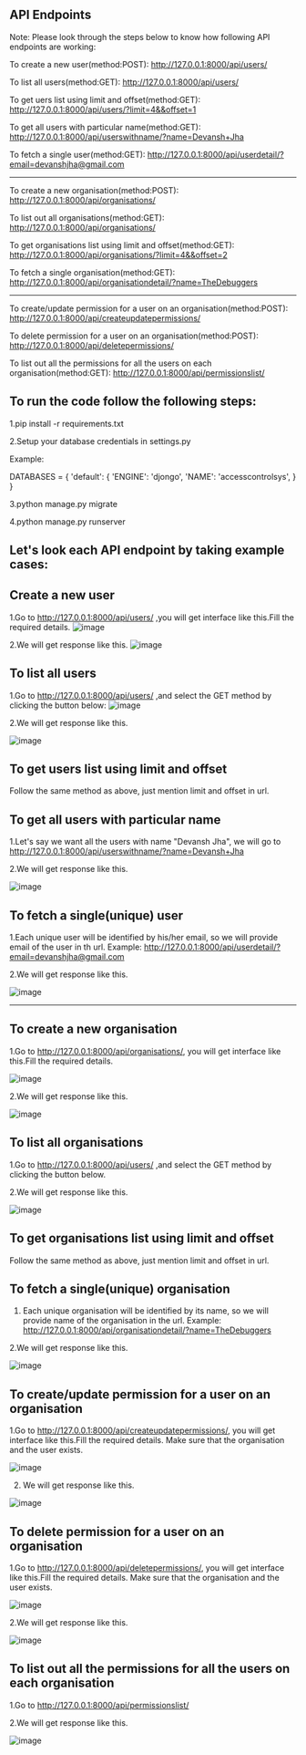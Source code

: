 API Endpoints
---------------------------------------------------
Note: Please look through the steps below to know how following API endpoints are working:

To create a new user(method:POST): http://127.0.0.1:8000/api/users/

To list all users(method:GET): http://127.0.0.1:8000/api/users/

To get uers list using limit and offset(method:GET): http://127.0.0.1:8000/api/users/?limit=4&&offset=1

To get all users with particular name(method:GET): http://127.0.0.1:8000/api/userswithname/?name=Devansh+Jha

To fetch a single user(method:GET): http://127.0.0.1:8000/api/userdetail/?email=devanshjha@gmail.com


----------------------------------------------------------------------------------------------

To create a new organisation(method:POST): http://127.0.0.1:8000/api/organisations/

To list out all organisations(method:GET): http://127.0.0.1:8000/api/organisations/

To get organisations list using limit and offset(method:GET): http://127.0.0.1:8000/api/organisations/?limit=4&&offset=2

To fetch a single organisation(method:GET): http://127.0.0.1:8000/api/organisationdetail/?name=TheDebuggers

-----------------------------------------------------------------------------------------------------


To create/update permission for a user on an organisation(method:POST): http://127.0.0.1:8000/api/createupdatepermissions/

To delete permission for a user on an organisation(method:POST): http://127.0.0.1:8000/api/deletepermissions/

To list out all the permissions for all the users on each organisation(method:GET): http://127.0.0.1:8000/api/permissionslist/


To run the code follow the following steps:
---------------------------------------------------
1.pip install -r requirements.txt

2.Setup your database credentials in settings.py

Example:

DATABASES = {
            'default': {
                'ENGINE': 'djongo',
                'NAME': 'accesscontrolsys', 
            }
} 

3.python manage.py migrate

4.python manage.py runserver


Let's look each API endpoint by taking example cases:
------------------------------------------------------------


Create a new user
-----------------------------------------------------------
1.Go to http://127.0.0.1:8000/api/users/ ,you will get interface like this.Fill the required details.
![image](https://user-images.githubusercontent.com/62210359/233945319-1b97fda1-0f32-4fb0-a968-4f8ef567d1bf.png)

2.We will get response like this.
![image](https://user-images.githubusercontent.com/62210359/233945467-b32f3c90-e1fd-4d6e-9aa7-e82b712e0071.png)


To list all users
---------------------------------------------------
1.Go to http://127.0.0.1:8000/api/users/ ,and select the GET method by clicking the button below:
![image](https://user-images.githubusercontent.com/62210359/233945865-b9390f4c-f1c5-4d82-8508-1ea3ab92c454.png)

2.We will get response like this.

![image](https://user-images.githubusercontent.com/62210359/233946053-1bc6771d-0d03-49b3-b831-b0e77b5be972.png)


To get users list using limit and offset
---------------------------------------------------
Follow the same method as above, just mention limit and offset in url.


To get all users with particular name
--------------------------------------------------------
1.Let's say we want all the users with name "Devansh Jha", we will go to http://127.0.0.1:8000/api/userswithname/?name=Devansh+Jha

2.We will get response like this.

![image](https://user-images.githubusercontent.com/62210359/233946880-75c7856d-403c-46e3-807b-3be845ca9eba.png)


To fetch a single(unique) user
---------------------------------------------------------------
1.Each unique user will be identified by his/her email, so we will provide email of the user in th url. Example: http://127.0.0.1:8000/api/userdetail/?email=devanshjha@gmail.com

2.We will get response like this.

![image](https://user-images.githubusercontent.com/62210359/233947569-250c4c3d-b665-456e-8454-414e678e2cfa.png)


---------------------------------------------------------------------------------------------------------------

To create a new organisation
---------------------------------------------
1.Go to http://127.0.0.1:8000/api/organisations/, you will get interface like this.Fill the required details.

![image](https://user-images.githubusercontent.com/62210359/233948554-96542c3d-7e62-483d-ae62-a3d98a22d59b.png)

2.We will get response like this.

![image](https://user-images.githubusercontent.com/62210359/233948669-47c24c15-7c73-4192-85e6-32d8ed7c32a6.png)


To list all organisations
-----------------------------------------------

1.Go to http://127.0.0.1:8000/api/users/ ,and select the GET method by clicking the button below.

2.We will get response like this.

![image](https://user-images.githubusercontent.com/62210359/233949152-47b808ac-7c39-4621-b7fa-2b812c57459e.png)


To get organisations list using limit and offset
---------------------------------------------------

Follow the same method as above, just mention limit and offset in url.


To fetch a single(unique) organisation
----------------------------------------

1. Each unique organisation will be identified by its name, so we will provide name of the organisation in the url. Example: http://127.0.0.1:8000/api/organisationdetail/?name=TheDebuggers

2.We will get response like this.

![image](https://user-images.githubusercontent.com/62210359/233950091-c18bf7ae-e1b1-4ca9-a9b6-2059bfcf6260.png)



To create/update permission for a user on an organisation
-----------------------------------------------------------

1.Go to http://127.0.0.1:8000/api/createupdatepermissions/, you will get interface like this.Fill the required details.
Make sure that the organisation and the user exists.

![image](https://user-images.githubusercontent.com/62210359/233951601-93b67842-713d-45c6-9697-c1c5e4d223e5.png)

2. We will get response like this.

![image](https://user-images.githubusercontent.com/62210359/233952336-f159d123-8650-4a7f-b517-a1e5c874da68.png)


 
To delete permission for a user on an organisation
------------------------------------------------------------
1.Go to http://127.0.0.1:8000/api/deletepermissions/, you will get interface like this.Fill the required details.
Make sure that the organisation and the user exists.

![image](https://user-images.githubusercontent.com/62210359/233952701-1b1220fc-bc05-4a81-af7a-460421d4d8bb.png)

2.We will get response like this.

![image](https://user-images.githubusercontent.com/62210359/233952866-19c61756-7d2c-45d2-aed9-5234a459863d.png)


To list out all the permissions for all the users on each organisation
-------------------------------------------------------------------------

1.Go to http://127.0.0.1:8000/api/permissionslist/

2.We will get response like this.

![image](https://user-images.githubusercontent.com/62210359/233953416-18af2ab8-cf85-40b5-9d89-dba1cd05d3fb.png)


